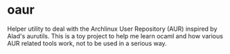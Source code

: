 # oaur
Helper utility to deal with the Archlinux User Repository (AUR) inspired by Alad's aurutils.
This is a toy project to help me learn ocaml and how various AUR related tools work, not to be
used in a serious way.

